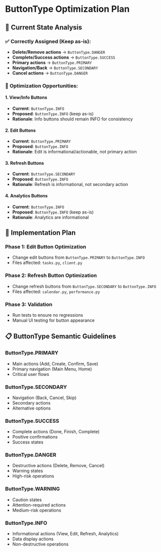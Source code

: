 # ButtonType Optimization Plan

## 🎯 **Current State Analysis**

### ✅ **Correctly Assigned (Keep as-is):**
- **Delete/Remove actions** → `ButtonType.DANGER` 
- **Complete/Success actions** → `ButtonType.SUCCESS`
- **Primary actions** → `ButtonType.PRIMARY`
- **Navigation/Back** → `ButtonType.SECONDARY`
- **Cancel actions** → `ButtonType.DANGER`

### 🔧 **Optimization Opportunities:**

#### **1. View/Info Buttons**
- **Current**: `ButtonType.INFO`
- **Proposed**: `ButtonType.INFO` (keep as-is)
- **Rationale**: Info buttons should remain INFO for consistency

#### **2. Edit Buttons**
- **Current**: `ButtonType.PRIMARY` 
- **Proposed**: `ButtonType.INFO`
- **Rationale**: Edit is informational/actionable, not primary action

#### **3. Refresh Buttons**
- **Current**: `ButtonType.SECONDARY`
- **Proposed**: `ButtonType.INFO`
- **Rationale**: Refresh is informational, not secondary action

#### **4. Analytics Buttons**
- **Current**: `ButtonType.INFO`
- **Proposed**: `ButtonType.INFO` (keep as-is)
- **Rationale**: Analytics are informational

## 🚀 **Implementation Plan**

### **Phase 1: Edit Button Optimization**
- Change edit buttons from `ButtonType.PRIMARY` to `ButtonType.INFO`
- Files affected: `tasks.py`, `client.py`

### **Phase 2: Refresh Button Optimization**
- Change refresh buttons from `ButtonType.SECONDARY` to `ButtonType.INFO`
- Files affected: `calendar.py`, `performance.py`

### **Phase 3: Validation**
- Run tests to ensure no regressions
- Manual UI testing for button appearance

## 📋 **ButtonType Semantic Guidelines**

### **ButtonType.PRIMARY**
- Main actions (Add, Create, Confirm, Save)
- Primary navigation (Main Menu, Home)
- Critical user flows

### **ButtonType.SECONDARY**
- Navigation (Back, Cancel, Skip)
- Secondary actions
- Alternative options

### **ButtonType.SUCCESS**
- Complete actions (Done, Finish, Complete)
- Positive confirmations
- Success states

### **ButtonType.DANGER**
- Destructive actions (Delete, Remove, Cancel)
- Warning states
- High-risk operations

### **ButtonType.WARNING**
- Caution states
- Attention-required actions
- Medium-risk operations

### **ButtonType.INFO**
- Informational actions (View, Edit, Refresh, Analytics)
- Data display actions
- Non-destructive operations 
